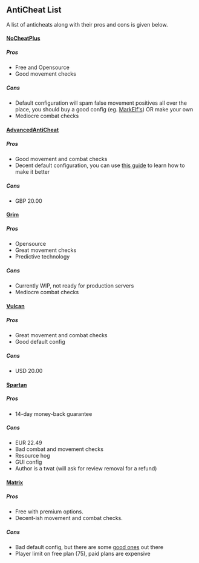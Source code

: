 ## AntiCheat List
 A list of anticheats along with their pros and cons is given below.

#### [NoCheatPlus](https://github.com/Updated-NoCheatPlus/NoCheatPlus)

##### Pros
  - Free and Opensource
  - Good movement checks

##### Cons
  - Default configuration will spam false movement positives all over the place, you should buy a good config (eg. [MarkElf's](https://www.mc-market.org/resources/475/)) OR make your own
  - Mediocre combat checks

#### [AdvancedAntiCheat](https://www.spigotmc.org/resources/6442/)

##### Pros
  - Good movement and combat checks
  - Decent default configuration, you can use [this guide](https://www.spigotmc.org/threads/109418/) to learn how to make it better

##### Cons
  - GBP 20.00

#### [Grim](https://github.com/MWHunter/Grim)

##### Pros
  - Opensource
  - Great movement checks
  - Predictive technology

##### Cons
  - Currently WIP, not ready for production servers
  - Mediocre combat checks

#### [Vulcan](https://www.spigotmc.org/resources/83626/)

##### Pros
  - Great movement and combat checks
  - Good default config

##### Cons
  - USD 20.00

#### [Spartan](https://www.spigotmc.org/resources/25638/)

##### Pros
  - 14-day money-back guarantee

##### Cons
  - EUR 22.49
  - Bad combat and movement checks
  - Resource hog
  - GUI config
  - Author is a twat (will ask for review removal for a refund)

#### [Matrix](https://matrix.rip)

##### Pros
  - Free with premium options.
  - Decent-ish movement and combat checks.

##### Cons
  - Bad default config, but there are some [good ones](https://github.com/QuantumSuite/MatrixChecks) out there
  - Player limit on free plan (75), paid plans are expensive

